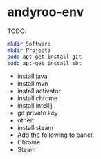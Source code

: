 # andyroo-env

TODO:


```bash
mkdir Software
mkdir Projects
sudo apt-get install git
sudo apt-get install sbt
```

* install java
* install mvn
* install activator
* install chrome
* install intellij
* git private key
* other:
 * install steam
* Add the following to panel:
 * Chrome
 * Steam
